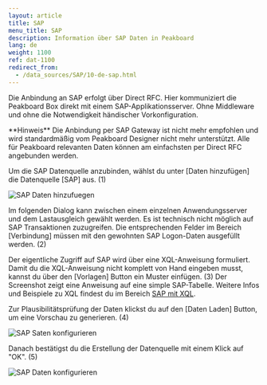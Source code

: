 ```yaml
---
layout: article
title: SAP
menu_title: SAP
description: Information über SAP Daten in Peakboard
lang: de
weight: 1100
ref: dat-1100
redirect_from:
  - /data_sources/SAP/10-de-sap.html
---
```

Die Anbindung an SAP erfolgt über Direct RFC. 
Hier kommuniziert die Peakboard Box direkt mit einem SAP-Applikationsserver. 
Ohne Middleware und ohne die Notwendigkeit händischer Vorkonfiguration.

<div class="box-tip" markdown="1">**Hinweis**
Die Anbindung per SAP Gateway ist nicht mehr empfohlen und wird standardmäßig vom Peakboard Designer nicht mehr unterstützt.
Alle für Peakboard relevanten Daten können am einfachsten per Direct RFC angebunden werden.
</div>

Um die SAP Datenquelle anzubinden, wählst du unter [Daten hinzufügen] die Datenquelle [SAP] aus. (1)

![SAP Daten hinzufuegen](/assets/images/data-sources/sap/de_SAP-add.png)

Im folgenden Dialog kann zwischen einem einzelnen Anwendungsserver und dem Lastausgleich gewählt werden.
Es ist technisch nicht möglich auf SAP Transaktionen zuzugreifen.
Die entsprechenden Felder im Bereich [Verbindung] müssen mit den gewohnten SAP Logon-Daten ausgefüllt werden. (2)

Der eigentliche Zugriff auf SAP wird über eine XQL-Anweisung formuliert.
Damit du die XQL-Anweisung nicht komplett von Hand eingeben musst, kannst du über den [Vorlagen] Button ein Muster einfügen. (3)
Der Screenshot zeigt eine Anweisung auf eine simple SAP-Tabelle. Weitere Infos und Beispiele zu XQL findest du im Bereich [SAP mit XQL](/data_sources/SAP/de-xql.html).

Zur Plausibilitätsprüfung der Daten klickst du auf den [Daten Laden] Button, um eine Vorschau zu generieren. (4)

![SAP Saten konfigurieren](/assets/images/data-sources/sap/de_SAP-config-01.png)

Danach bestätigst du die Erstellung der Datenquelle mit einem Klick auf "OK". (5)

![SAP Daten konfigurieren](/assets/images/data-sources/sap/de_SAP-config-02.png)